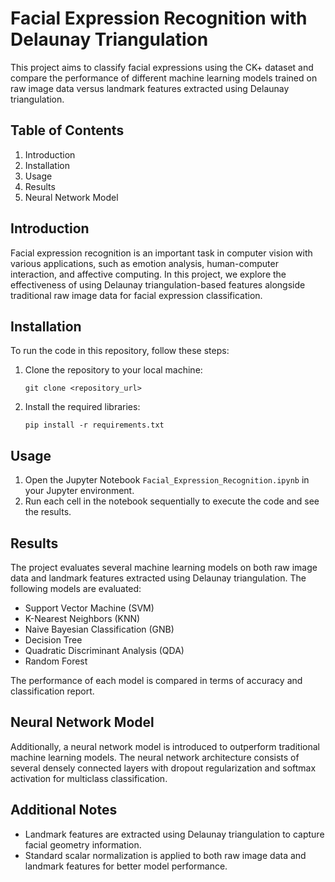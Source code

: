 # Facial Expression Recognition with Delaunay Triangulation

This project aims to classify facial expressions using the CK+ dataset and compare the performance of different machine learning models trained on raw image data versus landmark features extracted using Delaunay triangulation.

## Table of Contents
1. Introduction
2. Installation
3. Usage
4. Results
5. Neural Network Model

## Introduction

Facial expression recognition is an important task in computer vision with various applications, such as emotion analysis, human-computer interaction, and affective computing. In this project, we explore the effectiveness of using Delaunay triangulation-based features alongside traditional raw image data for facial expression classification.

## Installation

To run the code in this repository, follow these steps:

1. Clone the repository to your local machine:

   ```
   git clone <repository_url>
   ```

2. Install the required libraries:

   ```
   pip install -r requirements.txt
   ```

## Usage

1. Open the Jupyter Notebook `Facial_Expression_Recognition.ipynb` in your Jupyter environment.
2. Run each cell in the notebook sequentially to execute the code and see the results.

## Results

The project evaluates several machine learning models on both raw image data and landmark features extracted using Delaunay triangulation. The following models are evaluated:

- Support Vector Machine (SVM)
- K-Nearest Neighbors (KNN)
- Naive Bayesian Classification (GNB)
- Decision Tree
- Quadratic Discriminant Analysis (QDA)
- Random Forest

The performance of each model is compared in terms of accuracy and classification report.

## Neural Network Model

Additionally, a neural network model is introduced to outperform traditional machine learning models. The neural network architecture consists of several densely connected layers with dropout regularization and softmax activation for multiclass classification.

## Additional Notes

- Landmark features are extracted using Delaunay triangulation to capture facial geometry information.
- Standard scalar normalization is applied to both raw image data and landmark features for better model performance.

